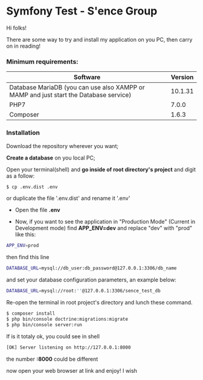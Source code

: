 # Symfony Test - S'ence Group 

Hi folks! 

There are some way to try and install my application on you PC, then
carry on in reading!

### Minimum requirements:

| Software | Version |
| -------- | --------|
| Database MariaDB (you can use also XAMPP or MAMP and just start the Database service) | 10.1.31 |
| PHP7 | 7.0.0 |
| Composer | 1.6.3 |

### Installation

Download the repository wherever you want;

**Create a database** on you local PC;
 
Open your terminal(shell)
and **go inside of root directory's project** and digit as a follow:

```sh
$ cp .env.dist .env
```
or duplicate the file '.env.dist' and rename it '.env'

- Open the file **.env**

- Now, if you want to see the application in "Production Mode" (Current in Development mode) find 
**APP_ENV=dev** and replace "dev" with "prod" like this:

```sh
APP_ENV=prod
```

then find this line
```sh
DATABASE_URL=mysql://db_user:db_password@127.0.0.1:3306/db_name
```
and set your database configuration parameters, an example below:
```sh
DATABASE_URL=mysql://root:''@127.0.0.1:3306/sence_test_db
```

Re-open the terminal in root project's directory and lunch these command.

```sh
$ composer install
$ php bin/console doctrine:migrations:migrate
$ php bin/console server:run
```

If is it totaly ok, you could see in shell

```sh
[OK] Server listening on http://127.0.0.1:8000  
```
the number **:8000** could be different

now open your web browser at link and enjoy! I wish 
